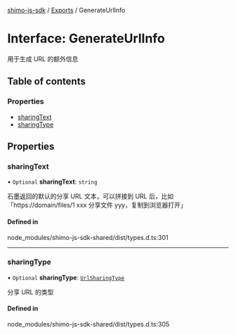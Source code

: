 [shimo-js-sdk](../README.md) / [Exports](../modules.md) / GenerateUrlInfo

# Interface: GenerateUrlInfo

用于生成 URL 的额外信息

## Table of contents

### Properties

- [sharingText](GenerateUrlInfo.md#sharingtext)
- [sharingType](GenerateUrlInfo.md#sharingtype)

## Properties

### sharingText

• `Optional` **sharingText**: `string`

石墨返回的默认的分享 URL 文本，可以拼接到 URL 后，比如 「https://domain/files/1 xxx 分享文件 yyy，复制到浏览器打开」

#### Defined in

node_modules/shimo-js-sdk-shared/dist/types.d.ts:301

___

### sharingType

• `Optional` **sharingType**: [`UrlSharingType`](../enums/UrlSharingType.md)

分享 URL 的类型

#### Defined in

node_modules/shimo-js-sdk-shared/dist/types.d.ts:305
